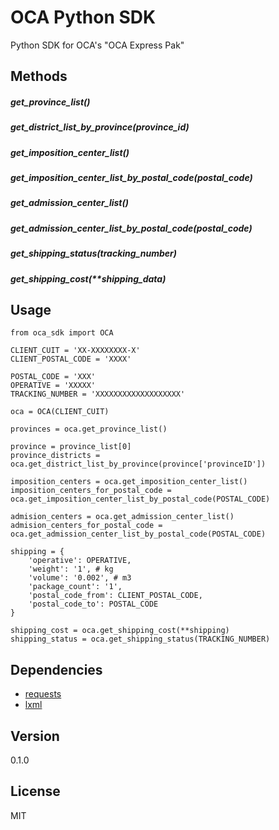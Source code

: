 OCA Python SDK
==============

Python SDK for OCA's "OCA Express Pak"

Methods
-------

##### get_province_list()
##### get_district_list_by_province(province_id)
##### get_imposition_center_list()
##### get_imposition_center_list_by_postal_code(postal_code)
##### get_admission_center_list()
##### get_admission_center_list_by_postal_code(postal_code)
##### get_shipping_status(tracking_number)
##### get_shipping_cost(**shipping_data)


Usage
-----

```
from oca_sdk import OCA

CLIENT_CUIT = 'XX-XXXXXXXX-X'
CLIENT_POSTAL_CODE = 'XXXX'

POSTAL_CODE = 'XXX'
OPERATIVE = 'XXXXX'
TRACKING_NUMBER = 'XXXXXXXXXXXXXXXXXXX'

oca = OCA(CLIENT_CUIT)

provinces = oca.get_province_list()

province = province_list[0]
province_districts = oca.get_district_list_by_province(province['provinceID'])

imposition_centers = oca.get_imposition_center_list()
imposition_centers_for_postal_code = oca.get_imposition_center_list_by_postal_code(POSTAL_CODE)

admision_centers = oca.get_admission_center_list()
admision_centers_for_postal_code = oca.get_admission_center_list_by_postal_code(POSTAL_CODE)

shipping = {
    'operative': OPERATIVE,
    'weight': '1', # kg
    'volume': '0.002', # m3
    'package_count': '1',
    'postal_code_from': CLIENT_POSTAL_CODE,
    'postal_code_to': POSTAL_CODE
}

shipping_cost = oca.get_shipping_cost(**shipping)
shipping_status = oca.get_shipping_status(TRACKING_NUMBER)
```

Dependencies
------------

* [requests](http://github.com/kennethreitz/requests)
* [lxml](http://github.com/lxml/lxml)

Version
-------

0.1.0


License
-------

MIT
